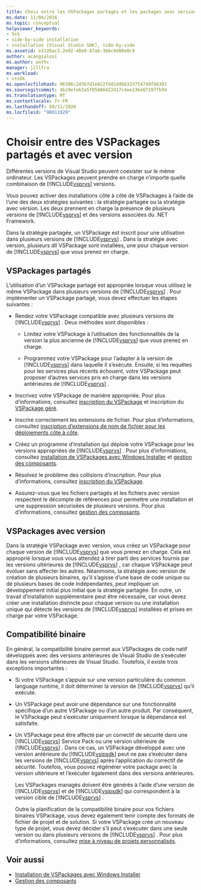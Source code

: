 ```yaml
---
title: Choix entre les VSPackages partagés et les packages avec version | Microsoft Docs
ms.date: 11/04/2016
ms.topic: conceptual
helpviewer_keywords:
- SxS
- side-by-side installation
- installation [Visual Studio SDK], side-by-side
ms.assetid: e3128ac3-2e92-48e9-87ab-3b6c9d80e8c9
author: acangialosi
ms.author: anthc
manager: jillfra
ms.workload:
- vssdk
ms.openlocfilehash: 96386c2d3b7d1e822fdd1dd6632d754740f86301
ms.sourcegitcommit: 4b29efeb3a5f05888422417c4ee236e07197fb94
ms.translationtype: MT
ms.contentlocale: fr-FR
ms.lasthandoff: 09/11/2020
ms.locfileid: "90011929"
---
```

# <a name="choose-between-shared-and-versioned-vspackages"></a>Choisir entre des VSPackages partagés et avec version
Différentes versions de Visual Studio peuvent coexister sur le même ordinateur. Les VSPackages peuvent prendre en charge n’importe quelle combinaison de [!INCLUDE[vsprvs](../code-quality/includes/vsprvs_md.md)] versions.

 Vous pouvez activer des installations côte à côte de VSPackages à l’aide de l’une des deux stratégies suivantes : la stratégie partagée ou la stratégie avec version. Les deux prennent en charge la présence de plusieurs versions de [!INCLUDE[vsprvs](../code-quality/includes/vsprvs_md.md)] et des versions associées du .NET Framework.

 Dans la stratégie partagée, un VSPackage est inscrit pour une utilisation dans plusieurs versions de [!INCLUDE[vsprvs](../code-quality/includes/vsprvs_md.md)] . Dans la stratégie avec version, plusieurs dll VSPackage sont installées, une pour chaque version de [!INCLUDE[vsprvs](../code-quality/includes/vsprvs_md.md)] que vous prenez en charge.

## <a name="shared-vspackages"></a>VSPackages partagés
 L’utilisation d’un VSPackage partagé est appropriée lorsque vous utilisez le même VSPackage dans plusieurs versions de [!INCLUDE[vsprvs](../code-quality/includes/vsprvs_md.md)] . Pour implémenter un VSPackage partagé, vous devez effectuer les étapes suivantes :

- Rendez votre VSPackage compatible avec plusieurs versions de [!INCLUDE[vsprvs](../code-quality/includes/vsprvs_md.md)] . Deux méthodes sont disponibles :

  - Limitez votre VSPackage à l’utilisation des fonctionnalités de la version la plus ancienne de [!INCLUDE[vsprvs](../code-quality/includes/vsprvs_md.md)] que vous prenez en charge.

  - Programmez votre VSPackage pour l’adapter à la version de [!INCLUDE[vsprvs](../code-quality/includes/vsprvs_md.md)] dans laquelle il s’exécute. Ensuite, si les requêtes pour les services plus récents échouent, votre VSPackage peut proposer d’autres services pris en charge dans les versions antérieures de [!INCLUDE[vsprvs](../code-quality/includes/vsprvs_md.md)] .

- Inscrivez votre VSPackage de manière appropriée. Pour plus d’informations, consultez [inscription du VSPackage](../extensibility/internals/vspackage-registration.md) et inscription du [VSPackage géré](/previous-versions/bb166783(v=vs.100)).

- Inscrire correctement les extensions de fichier. Pour plus d’informations, consultez [inscription d’extensions de nom de fichier pour les déploiements côte à côte](../extensibility/registering-file-name-extensions-for-side-by-side-deployments.md).

- Créez un programme d’installation qui déploie votre VSPackage pour les versions appropriées de [!INCLUDE[vsprvs](../code-quality/includes/vsprvs_md.md)] . Pour plus d’informations, consultez [installation de VSPackages avec Windows Installer](../extensibility/internals/installing-vspackages-with-windows-installer.md) et [gestion des composants](../extensibility/internals/component-management.md).

- Résolvez le problème des collisions d’inscription. Pour plus d’informations, consultez [inscription du VSPackage](../extensibility/internals/vspackage-registration.md).

- Assurez-vous que les fichiers partagés et les fichiers avec version respectent le décompte de références pour permettre une installation et une suppression sécurisées de plusieurs versions. Pour plus d’informations, consultez [gestion des composants](../extensibility/internals/component-management.md).

## <a name="versioned-vspackages"></a>VSPackages avec version
 Dans la stratégie VSPackage avec version, vous créez un VSPackage pour chaque version de [!INCLUDE[vsprvs](../code-quality/includes/vsprvs_md.md)] que vous prenez en charge. Cela est approprié lorsque vous vous attendez à tirer parti des services fournis par les versions ultérieures de [!INCLUDE[vsprvs](../code-quality/includes/vsprvs_md.md)] , car chaque VSPackage peut évoluer sans affecter les autres. Néanmoins, la stratégie avec version de création de plusieurs binaires, qu’il s’agisse d’une base de code unique ou de plusieurs bases de code indépendantes, peut impliquer un développement initial plus initial que la stratégie partagée. En outre, un travail d’installation supplémentaire peut être nécessaire, car vous devez créer une installation distincte pour chaque version ou une installation unique qui détecte les versions de [!INCLUDE[vsprvs](../code-quality/includes/vsprvs_md.md)] installées et prises en charge par votre VSPackage.

## <a name="binary-compatibility"></a>Compatibilité binaire
 En général, la compatibilité binaire permet aux VSPackages de code natif développés avec des versions antérieures de Visual Studio de s’exécuter dans les versions ultérieures de Visual Studio. Toutefois, il existe trois exceptions importantes :

- Si votre VSPackage s’appuie sur une version particulière du common language runtime, il doit déterminer la version de [!INCLUDE[vsprvs](../code-quality/includes/vsprvs_md.md)] qu’il exécute.

- Un VSPackage peut avoir une dépendance sur une fonctionnalité spécifique d’un autre VSPackage ou d’un autre produit. Par conséquent, le VSPackage peut s’exécuter uniquement lorsque la dépendance est satisfaite.

- Un VSPackage peut être affecté par un correctif de sécurité dans une [!INCLUDE[vsprvs](../code-quality/includes/vsprvs_md.md)] Service Pack ou une version ultérieure de [!INCLUDE[vsprvs](../code-quality/includes/vsprvs_md.md)] . Dans ce cas, un VSPackage développé avec une version antérieure du [!INCLUDE[vsipsdk](../extensibility/includes/vsipsdk_md.md)] peut ne pas s’exécuter dans les versions de [!INCLUDE[vsprvs](../code-quality/includes/vsprvs_md.md)] après l’application du correctif de sécurité. Toutefois, vous pouvez régénérer votre package avec la version ultérieure et l’exécuter également dans des versions antérieures.

  Les VSPackages managés doivent être générés à l’aide d’une version de [!INCLUDE[vsprvs](../code-quality/includes/vsprvs_md.md)] et de [!INCLUDE[vsipsdk](../extensibility/includes/vsipsdk_md.md)] qui correspondent à la version cible de [!INCLUDE[vsprvs](../code-quality/includes/vsprvs_md.md)] .

  Outre la planification de la compatibilité binaire pour vos fichiers binaires VSPackage, vous devez également tenir compte des formats de fichier de projet et de solution. Si votre VSPackage crée un nouveau type de projet, vous devez décider s’il peut s’exécuter dans une seule version ou dans plusieurs versions de [!INCLUDE[vsprvs](../code-quality/includes/vsprvs_md.md)] . Pour plus d’informations, consultez [mise à niveau de projets personnalisés](../extensibility/internals/upgrading-projects.md#upgrading-custom-projects).

## <a name="see-also"></a>Voir aussi
- [Installation de VSPackages avec Windows Installer](../extensibility/internals/installing-vspackages-with-windows-installer.md)
- [Gestion des composants](../extensibility/internals/component-management.md)